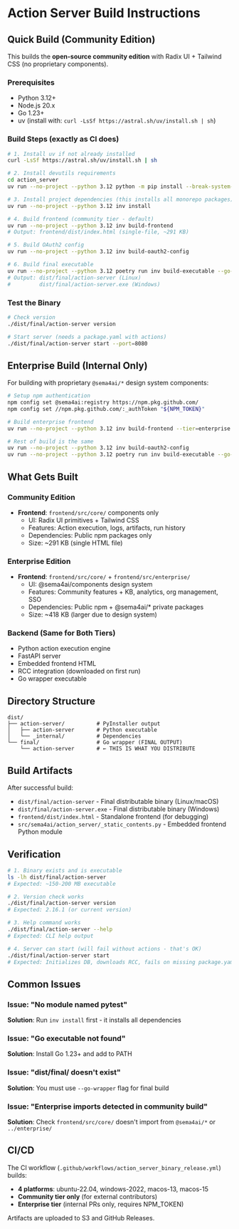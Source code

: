 # Action Server Build Instructions

## Quick Build (Community Edition)

This builds the **open-source community edition** with Radix UI + Tailwind CSS (no proprietary components).

### Prerequisites

- Python 3.12+
- Node.js 20.x
- Go 1.23+
- uv (install with: `curl -LsSf https://astral.sh/uv/install.sh | sh`)

### Build Steps (exactly as CI does)

```bash
# 1. Install uv if not already installed
curl -LsSf https://astral.sh/uv/install.sh | sh

# 2. Install devutils requirements
cd action_server
uv run --no-project --python 3.12 python -m pip install --break-system-packages -r ../devutils/requirements.txt

# 3. Install project dependencies (this installs all monorepo packages)
uv run --no-project --python 3.12 inv install

# 4. Build frontend (community tier - default)
uv run --no-project --python 3.12 inv build-frontend
# Output: frontend/dist/index.html (single-file, ~291 KB)

# 5. Build OAuth2 config
uv run --no-project --python 3.12 inv build-oauth2-config

# 6. Build final executable
uv run --no-project --python 3.12 poetry run inv build-executable --go-wrapper
# Output: dist/final/action-server (Linux)
#         dist/final/action-server.exe (Windows)
```

### Test the Binary

```bash
# Check version
./dist/final/action-server version

# Start server (needs a package.yaml with actions)
./dist/final/action-server start --port=8080
```

## Enterprise Build (Internal Only)

For building with proprietary `@sema4ai/*` design system components:

```bash
# Setup npm authentication
npm config set @sema4ai:registry https://npm.pkg.github.com/
npm config set //npm.pkg.github.com/:_authToken "${NPM_TOKEN}"

# Build enterprise frontend
uv run --no-project --python 3.12 inv build-frontend --tier=enterprise

# Rest of build is the same
uv run --no-project --python 3.12 inv build-oauth2-config
uv run --no-project --python 3.12 poetry run inv build-executable --go-wrapper
```

## What Gets Built

### Community Edition
- **Frontend**: `frontend/src/core/` components only
  - UI: Radix UI primitives + Tailwind CSS
  - Features: Action execution, logs, artifacts, run history
  - Dependencies: Public npm packages only
  - Size: ~291 KB (single HTML file)

### Enterprise Edition
- **Frontend**: `frontend/src/core/` + `frontend/src/enterprise/`
  - UI: @sema4ai/components design system
  - Features: Community features + KB, analytics, org management, SSO
  - Dependencies: Public npm + @sema4ai/* private packages
  - Size: ~418 KB (larger due to design system)

### Backend (Same for Both Tiers)
- Python action execution engine
- FastAPI server
- Embedded frontend HTML
- RCC integration (downloaded on first run)
- Go wrapper executable

## Directory Structure

```
dist/
├── action-server/          # PyInstaller output
│   ├── action-server       # Python executable
│   └── _internal/          # Dependencies
└── final/                  # Go wrapper (FINAL OUTPUT)
    └── action-server       # ← THIS IS WHAT YOU DISTRIBUTE
```

## Build Artifacts

After successful build:
- `dist/final/action-server` - Final distributable binary (Linux/macOS)
- `dist/final/action-server.exe` - Final distributable binary (Windows)
- `frontend/dist/index.html` - Standalone frontend (for debugging)
- `src/sema4ai/action_server/_static_contents.py` - Embedded frontend Python module

## Verification

```bash
# 1. Binary exists and is executable
ls -lh dist/final/action-server
# Expected: ~150-200 MB executable

# 2. Version check works
./dist/final/action-server version
# Expected: 2.16.1 (or current version)

# 3. Help command works
./dist/final/action-server --help
# Expected: CLI help output

# 4. Server can start (will fail without actions - that's OK)
./dist/final/action-server start
# Expected: Initializes DB, downloads RCC, fails on missing package.yaml
```

## Common Issues

### Issue: "No module named pytest"
**Solution**: Run `inv install` first - it installs all dependencies

### Issue: "Go executable not found"
**Solution**: Install Go 1.23+ and add to PATH

### Issue: "dist/final/ doesn't exist"
**Solution**: You must use `--go-wrapper` flag for final build

### Issue: "Enterprise imports detected in community build"
**Solution**: Check `frontend/src/core/` doesn't import from `@sema4ai/*` or `../enterprise/`

## CI/CD

The CI workflow (`.github/workflows/action_server_binary_release.yml`) builds:
- **4 platforms**: ubuntu-22.04, windows-2022, macos-13, macos-15
- **Community tier only** (for external contributors)
- **Enterprise tier** (internal PRs only, requires NPM_TOKEN)

Artifacts are uploaded to S3 and GitHub Releases.
